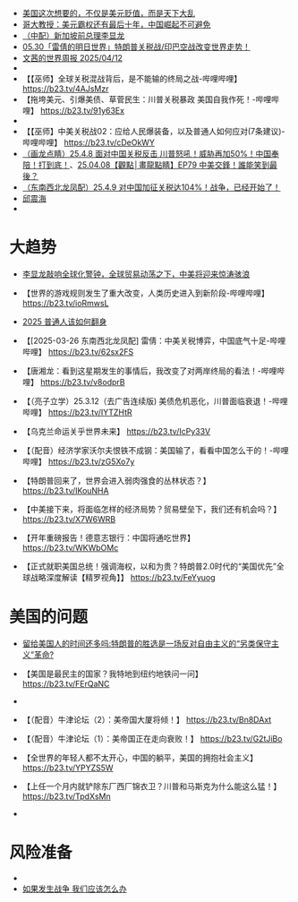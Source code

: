 - [美国这次想要的，不仅是美元贬值，而是天下大乱](https://www.bilibili.com/video/BV1MNJEzaE8J/?share_source=copy_web&vd_source=9c1e19a73fa7bd23bb37aa8d7467d862)
- [哥大教授：美元霸权还有最后十年，中国崛起不可避免](https://www.bilibili.com/video/BV1bY5Pz7EWz/?share_source=copy_web&vd_source=9c1e19a73fa7bd23bb37aa8d7467d862)
- [（中配）新加坡前总理李显龙](https://b23.tv/UeQXW5O)
- [05.30「雷倩的明日世界」特朗普关税战/印巴空战改变世界走势！](https://b23.tv/IId5z0c)
- [文茜的世界周报 2025/04/12](https://youtu.be/ucxUWlHQ36U?si=OgNyBUC-VtvSaed-)
- 
- 【【巫师】全球关税混战背后，是不能输的终局之战-哔哩哔哩】 https://b23.tv/4AJsMzr
- 【拖垮美元、引爆美债、草菅民生：川普关税暴政 美国自我作死！-哔哩哔哩】 https://b23.tv/91y63Ex
- 
- 【【巫师】中美关税战02：应给人民爆装备，以及普通人如何应对(7条建议)-哔哩哔哩】 https://b23.tv/cDeOkWY
- [（画龙点睛）25.4.8 面对中国关税反击 川普怒吼！威胁再加50%！中国奉陪！打到底！](https://b23.tv/eLbu579)、[25.04.08【觀點│畫龍點睛】EP79 中美交鋒！誰能笑到最後？](https://www.youtube.com/live/pByBUoY67Sk?si=J4frz7LBq4c-5v1d)
- [（东南西北龙凤配）25.4.9 对中国加征关税达104%！战争，已经开始了！](https://b23.tv/ZMRf4My)
- [邱震海](https://b23.tv/bW1y6i2)
- 
# 大趋势
- [李显龙敲响全球化警钟，全球贸易动荡之下，中美将迎来惊涛骇浪](https://b23.tv/bW1y6i2)
- 【世界的游戏规则发生了重大改变，人类历史进入到新阶段-哔哩哔哩】 https://b23.tv/ioRmwsL
- [2025 普通人该如何翻身](https://www.douyin.com/video/7477487073646169363) 
- 【[2025-03-26 东南西北龙凤配] 雷倩：中美关税博弈，中国底气十足-哔哩哔哩】 https://b23.tv/62sx2FS
- 【唐湘龙：看到这星期发生的事情后，我改变了对两岸终局的看法！-哔哩哔哩】 https://b23.tv/v8odprB
- 【（亮子立学）25.3.12（去广告连续版) 美债危机恶化，川普面临衰退！-哔哩哔哩】 https://b23.tv/IYTZHtR
- 【乌克兰命运关乎世界未来】 https://b23.tv/IcPy33V
- 【（配音）经济学家沃尔夫恨铁不成钢：美国输了，看看中国怎么干的！-哔哩哔哩】 https://b23.tv/zG5Xo7y
- 【特朗普回来了，世界会进入弱肉强食的丛林状态？】 https://b23.tv/IKouNHA

- 【中美接下来，将面临怎样的经济局势？贸易壁垒下，我们还有机会吗？】 https://b23.tv/X7W6WRB
- 【开年重磅报告！德意志银行：中国将通吃世界】 https://b23.tv/WKWbOMc
- 【正式就职美国总统！强调海权，以和为贵？特朗普2.0时代的“美国优先”全球战略深度解读【精罗视角】】 https://b23.tv/FeYyuog


# 美国的问题
- [留给美国人的时间还多吗:特朗普的胜选是一场反对自由主义的“另类保守主义”革命?](https://b23.tv/LHcJ16j)

- 【美国是最民主的国家？我特地到纽约地铁问一问】 https://b23.tv/FErQaNC
- 
- 【（配音）牛津论坛（2）：美帝国大厦将倾！】 https://b23.tv/Bn8DAxt
- 【（配音）牛津论坛（1）：美帝国正在走向衰败！】 https://b23.tv/G2tJiBo

- 【全世界的年轻人都不太开心，中国的躺平，美国的拥抱社会主义】 https://b23.tv/YPYZS5W
- 【上任一个月内就铲除东厂西厂锦衣卫？川普和马斯克为什么能这么猛！】 https://b23.tv/TpdXsMn
- 

# 风险准备
- 
- [如果发生战争 我们应该怎么办](https://www.douyin.com/video/7457503004489567539)